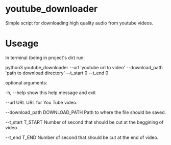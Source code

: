 # youtube_downloader
Simple script for downloading high quality audio from youtube videos.

# Useage
In terminal (being in project's dir) run:

python3 youtube_downloader --url 'youtube url to video' --download_path 'path to download directory' --t_start 0 --t_end 0

optional arguments:

  -h, --help            show this help message and exit
  
  --url URL             URL for You Tube video.
  
  --download_path DOWNLOAD_PATH
                        Path to where the file should be saved.
                        
  --t_start T_START     Number of second that should be cut at the beggining
                        of video.
                        
  --t_end T_END         Number of second that should be cut at the end of
                        video.
